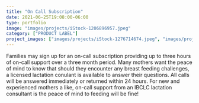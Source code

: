 ```yaml
---
title: "On Call Subscription"
date: 2021-06-25T19:08:00-06:00
type: portfolio
image: "images/projects/iStock-1206896957.jpeg"
category: ["PRODUCT LABEL"]
project_images: ["images/projects/iStock-1276714674.jpeg", "images/projects/iStock-1215031397.jpeg"]
---
```


Families may sign up for an on-call subscription providing up to three hours of on-call support over a three month period.  Many mothers want the peace of mind to know that should they encounter any breast feeding challenges, a licensed lactation conulant is available to answer their questions.  All calls will be answered immediately or returned within 24 hours.  For new and experienced mothers a like, on-call support from an IBCLC lactation consultant is the peace of mind to feeding will be fine!